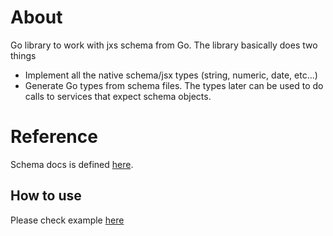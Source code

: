 # About
Go library to work with jxs schema from Go. The library basically does two things
- Implement all the native schema/jsx types (string, numeric, date, etc...)
- Generate Go types from schema files. The types later can be used to do calls to services that expect schema objects.

# Reference
Schema docs is defined [here](https://github.com/threefoldtech/jumpscaleX/blob/master/docs/schemas/schemas.md). 

## How to use
Please check example [here](generate_test.go)